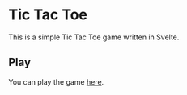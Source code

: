 # Tic Tac Toe

This is a simple Tic Tac Toe game written in Svelte.

## Play

You can play the game [here](https://tic-tac-toe-ruby-psi.vercel.app/).
